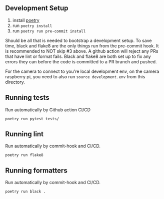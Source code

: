 ## Development Setup

1. install [poetry](https://python-poetry.org/docs/)
2. run `poetry install`
3. run `poetry run pre-commit install`

Should be all that is needed to bootstrap a development setup. To save time, black and flake8 are the only things run from the pre-commit hook. It is recommended to NOT skip #3 above. A github action will reject any PRs that have lint or format fails. Black and flake8 are both set up to fix any errors they can before the code is committed to a PR branch and pushed.

For the camera to connect to you're local development env, on the camera raspberry pi, you need to also run `source development.env` from this directory.

## Running tests

Run automatically by Github action CI/CD

`poetry run pytest tests/`

## Running lint

Run automatically by commit-hook and CI/CD.

`poetry run flake8`

## Running formatters

Run automatically by commit-hook and CI/CD.

`poetry run black .`
